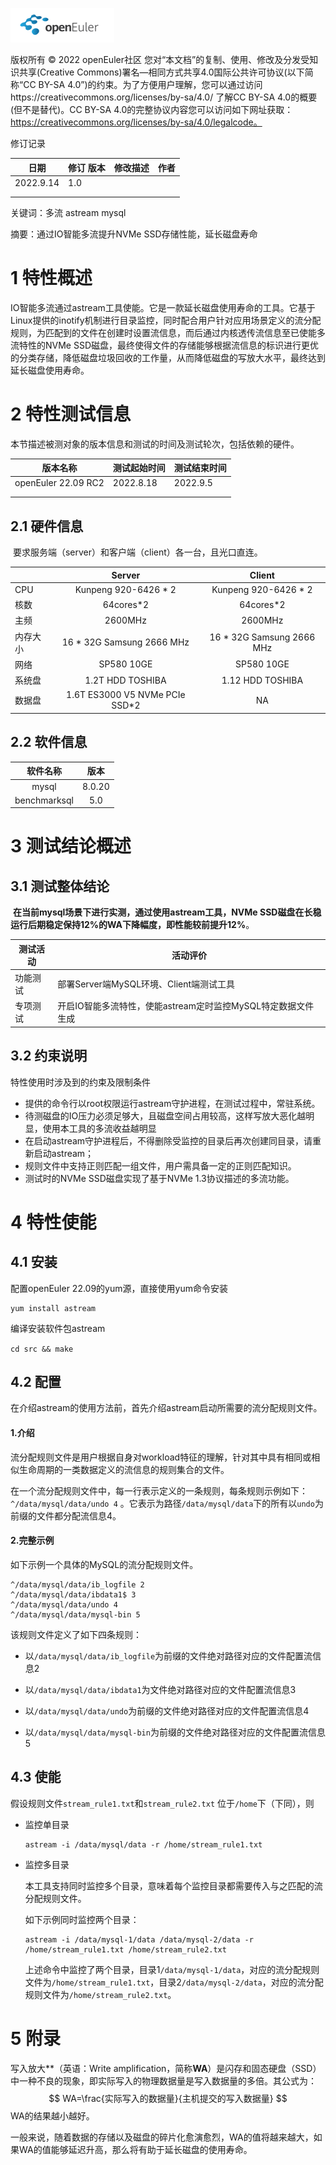 ![openEuler ico](../../images/openEuler.png)

版权所有 © 2022  openEuler社区
 您对“本文档”的复制、使用、修改及分发受知识共享(Creative Commons)署名—相同方式共享4.0国际公共许可协议(以下简称“CC BY-SA 4.0”)的约束。为了方便用户理解，您可以通过访问https://creativecommons.org/licenses/by-sa/4.0/ 了解CC BY-SA 4.0的概要 (但不是替代)。CC BY-SA 4.0的完整协议内容您可以访问如下网址获取：https://creativecommons.org/licenses/by-sa/4.0/legalcode。

修订记录

| 日期      | 修订   版本 | 修改描述 | 作者 |
| --------- | ----------- | -------- | ---- |
| 2022.9.14 | 1.0         |          |      |
|           |             |          |      |
|           |             |          |      |

 关键词：多流   astream   mysql   

摘要：通过IO智能多流提升NVMe SSD存储性能，延长磁盘寿命

# 1     特性概述

IO智能多流通过astream工具使能。它是一款延长磁盘使用寿命的工具。它基于Linux提供的inotify机制进行目录监控，同时配合用户针对应用场景定义的流分配规则，为匹配到的文件在创建时设置流信息，而后通过内核透传流信息至已使能多流特性的NVMe SSD磁盘，最终使得文件的存储能够根据流信息的标识进行更优的分类存储，降低磁盘垃圾回收的工作量，从而降低磁盘的写放大水平，最终达到延长磁盘使用寿命。

# 2     特性测试信息

本节描述被测对象的版本信息和测试的时间及测试轮次，包括依赖的硬件。

| 版本名称            | 测试起始时间 | 测试结束时间 |
| ------------------- | ------------ | ------------ |
| openEuler 22.09 RC2 | 2022.8.18    | 2022.9.5     |
|                     |              |              |
|                     |              |              |

## 2.1 硬件信息

​	要求服务端（server）和客户端（client）各一台，且光口直连。

|          |             Server              |          Client           |
| :------- | :-----------------------------: | :-----------------------: |
| CPU      |      Kunpeng 920-6426 * 2       |   Kunpeng 920-6426 * 2    |
| 核数     |            64cores*2            |         64cores*2         |
| 主频     |             2600MHz             |          2600MHz          |
| 内存大小 |    16 * 32G Samsung 2666 MHz    | 16 * 32G Samsung 2666 MHz |
| 网络     |           SP580 10GE            |        SP580 10GE         |
| 系统盘   |        1.2T HDD TOSHIBA         |     1.12 HDD TOSHIBA      |
| 数据盘   | 1.6T ES3000 V5  NVMe PCIe SSD*2 |            NA             |

## 2.2 软件信息

|   软件名称   |  版本  |
| :----------: | :----: |
|    mysql     | 8.0.20 |
| benchmarksql |  5.0   |


# 3     测试结论概述

## 3.1   测试整体结论

​		**在当前mysql场景下进行实测，通过使用astream工具，NVMe SSD磁盘在长稳运行后期稳定保持12%的WA下降幅度，即性能较前提升12%**。

| 测试活动 | 活动评价                                                     |
| -------- | ------------------------------------------------------------ |
| 功能测试 | 部署Server端MySQL环境、Client端测试工具                      |
| 专项测试 | 开启IO智能多流特性，使能astream定时监控MySQL特定数据文件生成 |

## 3.2   约束说明

特性使用时涉及到的约束及限制条件

- 提供的命令行以root权限运行astream守护进程，在测试过程中，常驻系统。
- 待测磁盘的IO压力必须足够大，且磁盘空间占用较高，这样写放大恶化越明显，使用本工具的多流收益越明显
- 在启动astream守护进程后，不得删除受监控的目录后再次创建同目录，请重新启动astream；
- 规则文件中支持正则匹配一组文件，用户需具备一定的正则匹配知识。
- 测试时的NVMe SSD磁盘实现了基于NVMe 1.3协议描述的多流功能。

# 4     特性使能

## 4.1 安装

配置openEuler 22.09的yum源，直接使用yum命令安装

```
yum install astream
```

编译安装软件包astream 

 `cd src && make`

## 4.2 配置

在介绍astream的使用方法前，首先介绍astream启动所需要的流分配规则文件。

#### 1.介绍

流分配规则文件是用户根据自身对workload特征的理解，针对其中具有相同或相似生命周期的一类数据定义的流信息的规则集合的文件。

在一个流分配规则文件中，每一行表示定义的一条规则，每条规则示例如下： `^/data/mysql/data/undo 4` 。它表示为路径`/data/mysql/data`下的所有以`undo`为前缀的文件都分配流信息4。 

#### 2.完整示例

如下示例一个具体的MySQL的流分配规则文件。

```
^/data/mysql/data/ib_logfile 2
^/data/mysql/data/ibdata1$ 3
^/data/mysql/data/undo 4
^/data/mysql/data/mysql-bin 5
```

该规则文件定义了如下四条规则：

- 以`/data/mysql/data/ib_logfile`为前缀的文件绝对路径对应的文件配置流信息2

- 以`/data/mysql/data/ibdata1`为文件绝对路径对应的文件配置流信息3

- 以`/data/mysql/data/undo`为前缀的文件绝对路径对应的文件配置流信息4

- 以`/data/mysql/data/mysql-bin`为前缀的文件绝对路径对应的文件配置流信息5

## 4.3 使能

假设规则文件`stream_rule1.txt`和`stream_rule2.txt` 位于`/home`下（下同），则

- 监控单目录 

  ```shell
  astream -i /data/mysql/data -r /home/stream_rule1.txt
  ```

- 监控多目录 

  本工具支持同时监控多个目录，意味着每个监控目录都需要传入与之匹配的流分配规则文件。

  如下示例同时监控两个目录： 

  ```shell
  astream -i /data/mysql-1/data /data/mysql-2/data -r /home/stream_rule1.txt /home/stream_rule2.txt
  ```

  上述命令中监控了两个目录，目录1`/data/mysql-1/data`，对应的流分配规则文件为`/home/stream_rule1.txt`，目录2`/data/mysql-2/data`，对应的流分配规则文件为`/home/stream_rule2.txt`。

# 5     附录

写入放大**（英语：Write amplification，简称**WA**）是闪存和固态硬盘（SSD）中一种不良的现象，即实际写入的物理数据量是写入数据量的多倍。其公式为：
$$
WA=\frac{实际写入的数据量}{主机提交的写入数据量}
$$
WA的结果越小越好。

一般来说，随着数据的存储以及磁盘的碎片化愈演愈烈，WA的值将越来越大，如果WA的值能够延迟升高，那么将有助于延长磁盘的使用寿命。

 



 

 